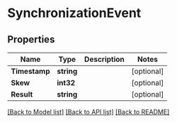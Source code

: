 # SynchronizationEvent

## Properties

Name | Type | Description | Notes
------------ | ------------- | ------------- | -------------
**Timestamp** | **string** |  | [optional] 
**Skew** | **int32** |  | [optional] 
**Result** | **string** |  | [optional] 

[[Back to Model list]](../README.md#documentation-for-models) [[Back to API list]](../README.md#documentation-for-api-endpoints) [[Back to README]](../README.md)


